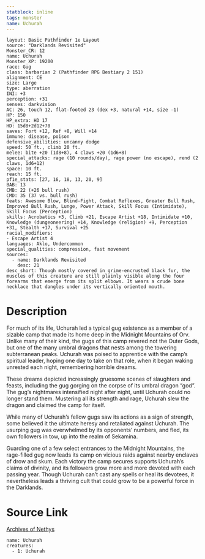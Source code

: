 ```yaml
---
statblock: inline
tags: monster
name: Uchurah
---
```

```statblock
layout: Basic Pathfinder 1e Layout
source: "Darklands Revisited"
Monster_CR: 12
name: Uchurah
Monster_XP: 19200
race: Gug
class: barbarian 2 (Pathfinder RPG Bestiary 2 151)
alignment: CE
size: Large
type: aberration
INI: +3
perception: +31
senses: darkvision
AC: 26, touch 12, flat-footed 23 (dex +3, natural +14, size -1)
HP: 150
HP_extra: HD 17
HD: 15d8+2d12+70
saves: Fort +12, Ref +8, Will +14
immune: disease, poison
defensive_abilities: uncanny dodge
speed: 50 ft., climb 20 ft.
melee: bite +20 (1d8+8), 4 claws +20 (1d6+8)
special_attacks: rage (10 rounds/day), rage power (no escape), rend (2 claws, 1d6+12)
space: 10 ft.
reach: 15 ft.
pf1e_stats: [27, 16, 18, 13, 20, 9]
BAB: 13
CMB: 22 (+26 bull rush)
CMD: 35 (37 vs. bull rush)
feats: Awesome Blow, Blind-Fight, Combat Reflexes, Greater Bull Rush, Improved Bull Rush, Lunge, Power Attack, Skill Focus (Intimidate), Skill Focus (Perception)
skills: Acrobatics +3, Climb +21, Escape Artist +18, Intimidate +10, Knowledge (dungeoneering) +14, Knowledge (religion) +9, Perception +31, Stealth +17, Survival +25
racial_modifiers:
- Escape Artist 4
languages: Aklo, Undercommon
special_qualities: compression, fast movement
sources:
  - name: Darklands Revisited
    desc: 21
desc_short: Though mostly covered in grime-encrusted black fur, the muscles of this creature are still plainly visible along the four forearms that emerge from its split elbows. It wears a crude bone necklace that dangles under its vertically oriented mouth.
```
# Description
For much of its life, Uchurah led a typical gug existence as a member of a sizable camp that made its home deep in the Midnight Mountains of Orv. Unlike many of their kind, the gugs of this camp revered not the Outer Gods, but one of the many umbral dragons that nests among the towering subterranean peaks. Uchurah was poised to apprentice with the camp’s spiritual leader, hoping one day to take on that role, when it began waking unrested each night, remembering horrible dreams.

These dreams depicted increasingly gruesome scenes of slaughters and feasts, including the gug gorging on the corpse of its umbral dragon “god”. The gug’s nightmares intensified night after night, until Uchurah could no longer stand them. Mustering all its strength and rage, Uchurah slew the dragon and claimed the camp for itself.

While many of Uchurah’s fellow gugs saw its actions as a sign of strength, some believed it the ultimate heresy and retaliated against Uchurah. The usurping gug was overwhelmed by its opponents’ numbers, and fled, its own followers in tow, up into the realm of Sekamina.

Guarding one of a few select entrances to the Midnight Mountains, the rage-filled gug now leads its camp on vicious raids against nearby enclaves of drow and skum. Each victory the camp secures supports Uchurah’s claims of divinity, and its followers grow more and more devoted with each passing year. Though Uchurah can’t cast any spells or heal its devotees, it nevertheless leads a thriving cult that could grow to be a powerful force in the Darklands.
# Source Link
[Archives of Nethys](https://aonprd.com/MonsterDisplay.aspx?ItemName=Uchurah)
```encounter-table
name: Uchurah
creatures:
  - 1: Uchurah
```
